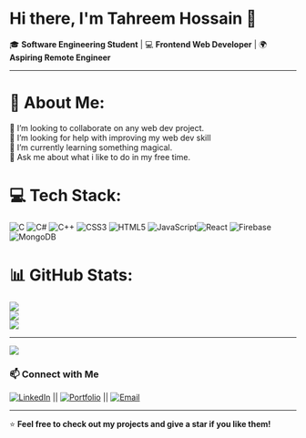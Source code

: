 # Hi there, I'm Tahreem Hossain 👋  

🎓 **Software Engineering Student** | 💻 **Frontend Web Developer** | 🌍 **Aspiring Remote Engineer**  

---

# 💫 About Me:
👯 I’m looking to collaborate on any web dev project.<br>🤝 I’m looking for help with improving my web dev skill<br>🌱 I’m currently learning something magical.<br>💬 Ask me about what i like to do in my free time.


# 💻 Tech Stack:
![C](https://img.shields.io/badge/c-%2300599C.svg?style=for-the-badge&logo=c&logoColor=white) ![C#](https://img.shields.io/badge/c%23-%23239120.svg?style=for-the-badge&logo=csharp&logoColor=white) ![C++](https://img.shields.io/badge/c++-%2300599C.svg?style=for-the-badge&logo=c%2B%2B&logoColor=white) ![CSS3](https://img.shields.io/badge/css3-%231572B6.svg?style=for-the-badge&logo=css3&logoColor=white) ![HTML5](https://img.shields.io/badge/html5-%23E34F26.svg?style=for-the-badge&logo=html5&logoColor=white) ![JavaScript](https://img.shields.io/badge/javascript-%23323330.svg?style=for-the-badge&logo=javascript&logoColor=%23F7DF1E)![React](https://img.shields.io/badge/react-%2320232a.svg?style=for-the-badge&logo=react&logoColor=%2361DAFB) ![Firebase](https://img.shields.io/badge/firebase-a08021?style=for-the-badge&logo=firebase&logoColor=ffcd34) ![MongoDB](https://img.shields.io/badge/MongoDB-%234ea94b.svg?style=for-the-badge&logo=mongodb&logoColor=white)
# 📊 GitHub Stats:
![](https://github-readme-stats.vercel.app/api?username=TahReEm7&theme=dark&hide_border=false&include_all_commits=true&count_private=true)<br/>
![](https://github-readme-streak-stats.herokuapp.com/?user=TahReEm7&theme=dark&hide_border=false)<br/>
![](https://github-readme-stats.vercel.app/api/top-langs/?username=TahReEm7&theme=dark&hide_border=false&include_all_commits=true&count_private=true&layout=compact)

---
[![](https://visitcount.itsvg.in/api?id=TahReEm7&icon=0&color=0)](https://visitcount.itsvg.in)

<!-- Proudly created with GPRM ( https://gprm.itsvg.in ) -->
### 📫 Connect with Me  
[![LinkedIn](https://img.shields.io/badge/LinkedIn-blue?style=flat&logo=linkedin&logoColor=white)](linkedin.com/in/tahreemhossain-cr07) || [![Portfolio](https://img.shields.io/badge/Portfolio-181717?style=flat&logo=github&logoColor=white)]([your-portfolio-url](https://github.com/TahReEm7/TahReEm7)) || [![Email](https://img.shields.io/badge/Email-red?style=flat&logo=gmail&logoColor=white)](mailto:tahreemhossain0@gmail.com)  

---

⭐ **Feel free to check out my projects and give a star if you like them!**  
